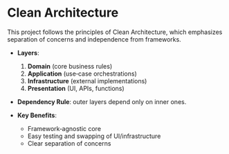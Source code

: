 ﻿# Clean Architecture

This project follows the principles of Clean Architecture, which emphasizes separation of concerns and independence from frameworks.

- **Layers**:  
  1. **Domain** (core business rules)  
  2. **Application** (use‑case orchestrations)  
  3. **Infrastructure** (external implementations)  
  4. **Presentation** (UI, APIs, functions)

- **Dependency Rule**: outer layers depend only on inner ones.

- **Key Benefits**:  
  - Framework‑agnostic core  
  - Easy testing and swapping of UI/infrastructure  
  - Clear separation of concerns